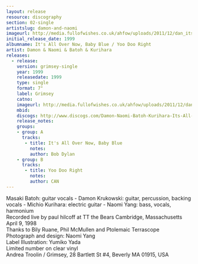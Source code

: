 ```yaml
---
layout: release
resource: discography
section: 02-single
artistslug: damon-and-naomi
imageurl: http://media.fullofwishes.co.uk/ahfow/uploads/2011/12/dan_itsallovernow.jpg
initial_release_date: 1999
albumname: It's All Over Now, Baby Blue / Yoo Doo Right
artist: Damon & Naomi & Batoh & Kurihara
releases:
  - release: 
    version: grimsey-single
    year: 1999
    releasedate: 1999
    type: single
    format: 7"
    label: Grimsey
    catno: 
    imageurl: http://media.fullofwishes.co.uk/ahfow/uploads/2011/12/dan_itsallovernow.jpg
    mbid: 
    discogs: http://www.discogs.com/Damon-Naomi-Batoh-Kurihara-Its-All-Over-Now-Baby-Blue-Yoo-Doo-Right/master/434581
    release_notes:
    groups:
    - group: A
      tracks:
       - title: It's All Over Now, Baby Blue
         notes: 
         author: Bob Dylan
    - group: B
      tracks:
       - title: Yoo Doo Right
         notes: 
         author: CAN
---
```

Masaki Batoh: guitar vocals - Damon Krukowski: guitar, percussion, backing vocals - Michio Kurihara: electric guitar - Naomi Yang: bass, vocals, harmonium  
Recorded live by paul hilcoff at TT the Bears Cambridge, Massachusetts April 9, 1998  
Thanks to Bily Ruane, Phil McMullen and Ptolemaic Terrascope  
Photograph and design: Naomi Yang  
Label Illustration: Yumiko Yada  
Limited number on clear vinyl  
Andrea Troolin / Grimsey, 28 Bartlett St #4, Beverly MA 01915, USA  